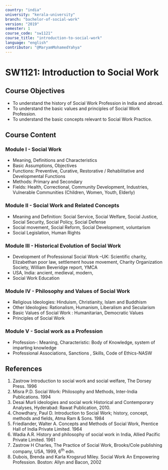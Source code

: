 ```yaml
---
country: "india"
university: "kerala-university"
branch: "bachelor-of-social-work"
version: "2019"
semester: 1
course_code: "sw1121"
course_title: "introduction-to-social-work"
language: "english"
contributor: "@MaryamMohamedYahya"
---
```


# SW1121: Introduction to Social Work 

## Course Objectives
* To understand the history of Social Work Profession in India and abroad.
* To understand the basic values and principles of Social Work Profession.
* To understand the basic concepts relevant to Social Work Practice.

## Course Content

### Module I - Social Work
* Meaning, Definitions and Characteristics
* Basic Assumptions, Objectives
* Functions: Preventive, Curative, Restorative / Rehabilitative and Developmental Functions 
* Methods: Primary and Secondary
* Fields: Health, Correctional, Community Development, Industries, Vulnerable Communities (Children, Women, Youth, Elderly)

### Module II - Social Work and Related Concepts
* Meaning and Definition: Social Service, Social Welfare, Social Justice, Social Security, Social Policy, Social Defense
* Social movement, Social Reform, Social Development, voluntarism
* Social Legislation, Human Rights

### Module III - Historical Evolution of Social Work 
* Development of Professional Social Work –UK: Scientific charity, Elizabethan poor law, settlement house movement, Charity Organization Society, William Beveridge report, YMCA
* USA, India: ancient, medieval, modern,
* Social Work Education

### Module IV - Philosophy and Values of Social Work

* Religious Ideologies: Hinduism, Christianity, Islam and Buddhism
* Other Ideologies: Rationalism, Humanism, Liberalism and Secularism
* Basic Values of Social Work : Humanitarian, Democratic Values
* Principles of Social Work

### Module V - Social work as a Profession
* Profession-: Meaning, Characteristic: Body of Knowledge, system of imparting knowledge
* Professional Associations, Sanctions , Skills, Code of Ethics-NASW

## References
1. Zastrow Introduction to social work and social welfare, The Dorsey Press. 1996
2. Misra P.D. Social Work: Philosophy and Methods, Inter-India Publications. 1994
3. Desai Murli ideologies and social work Historical and Contemporary Analyses, Hyderabad: Rawat Publication, 2010.
4. Chowdhary, Paul D. Introduction to Social Work; history, concept, methods and fields, Atma Ram & Sons. 1984
5. Friedlander, Walter A. Concepts and Methods of Social Work, Prentice Hall of India Private Limited. 1964
6. Wadia A.R. History and philosophy of social work in India, Allied Pacific Private Limited. 1961
7. Zastrow H Charles, The Practice of Social Work, Brooks/Cole publishing company, USA, 1999, 6<sup>th</sup> edn.
8. Dubois, Brenda and Karla Krogsrud Miley. Social Work An Empowering Profession. Boston: Allyn and Bacon, 2002
